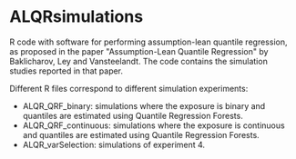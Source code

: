# ALQRsimulations
R code with software for performing assumption-lean quantile regression, as proposed in the paper "Assumption-Lean Quantile Regression" by Baklicharov, Ley and Vansteelandt. 
The code contains the simulation studies reported in that paper.

Different R files correspond to different simulation experiments:
  - ALQR_QRF_binary: simulations where the exposure is binary and quantiles are estimated using Quantile Regression Forests.
  - ALQR_QRF_continuous: simulations where the exposure is continuous and quantiles are estimated using Quantile Regression Forests.
  - ALQR_varSelection: simulations of experiment 4.
